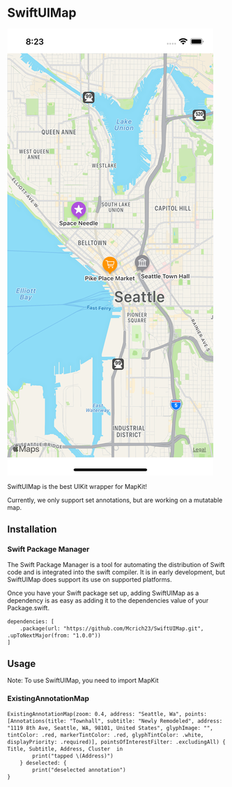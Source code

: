 # SwiftUIMap

![](https://github.com/Mcrich23/SwiftUIMap/blob/92f1b2a4040ccdd7eead54acdbaaada4da0b697d/README%20Images/Map.png)

SwiftUIMap is the best UIKit wrapper for MapKit!

Currently, we only support set annotations, but are working on a mutatable map.

## Installation
### **Swift Package Manager**

The Swift Package Manager is a tool for automating the distribution of Swift code and is integrated into the swift compiler. It is in early development, but SwiftUIMap does support its use on supported platforms.

Once you have your Swift package set up, adding SwiftUIMap as a dependency is as easy as adding it to the dependencies value of your Package.swift.

```
dependencies: [
    .package(url: "https://github.com/Mcrich23/SwiftUIMap.git", .upToNextMajor(from: "1.0.0"))
]
```

## Usage

Note: To use SwiftUIMap, you need to import MapKit

### **ExistingAnnotationMap**

```
ExistingAnnotationMap(zoom: 0.4, address: "Seattle, Wa", points: [Annotations(title: "Townhall", subtitle: "Newly Remodeled", address: "1119 8th Ave, Seattle, WA, 98101, United States", glyphImage: "", tintColor: .red, markerTintColor: .red, glyphTintColor: .white, displayPriority: .required)], pointsOfInterestFilter: .excludingAll) { Title, Subtitle, Address, Cluster  in
        print("tapped \(Address)")
    } deselected: {
        print("deselected annotation")
}
```
